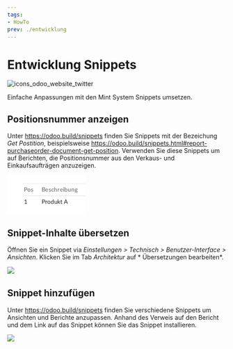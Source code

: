 ```yaml
---
tags:
- HowTo
prev: ./entwicklung
---
```

# Entwicklung Snippets
![icons_odoo_website_twitter](assets/icons_odoo_website_twitter.png)

Einfache Anpassungen mit den Mint System Snippets umsetzen.

## Positionsnummer anzeigen

Unter <https://odoo.build/snippets> finden Sie Snippets mit der Bezeichung *Get Postition*, beispielsweise <https://odoo.build/snippets.html#report-purchaseorder-document-get-position>. Verwenden Sie diese Snippets um auf Berichten, die Positionsnummer aus den Verkaus- und Einkaufsaufträgen anzuzeigen.

![](assets/Snippets%20Positionsnummer%20anzeigen.png)

## Snippet-Inhalte übersetzen

Öffnen Sie ein Snippet via *Einstellungen > Technisch > Benutzer-Interface > Ansichten*. Klicken Sie im Tab *Architektur* auf * Übersetzungen bearbeiten*.

![](assets/Snippet%20Übersetzung.png)

## Snippet hinzufügen

Unter <https://odoo.build/snippets> finden Sie verschiedene Snippets um Ansichten und Berichte anzupassen. Anhand des Verweis auf den Bericht und dem Link auf das Snippet können Sie das Snippet installieren.

![](assets/Entwicklung%20Snippet%20hinzufügen.gif)